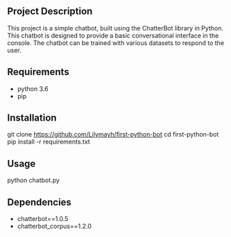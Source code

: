 ## Project Description

This project is a simple chatbot, built using the ChatterBot library in Python. This chatbot is designed to provide a basic conversational interface in the console. The chatbot can be trained with various datasets to respond to the user.

## Requirements

- python 3.6 
- pip

## Installation

git clone https://github.com/Lilymayh/first-python-bot
cd first-python-bot
pip install -r requirements.txt

## Usage
	
python chatbot.py

## Dependencies
- chatterbot==1.0.5
- chatterbot_corpus==1.2.0